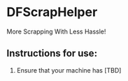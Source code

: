 # DFScrapHelper
More Scrapping With Less Hassle!

## Instructions for use:
1. Ensure that your machine has [TBD]
